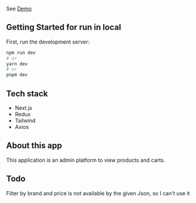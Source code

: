See [Demo](https://nextdealltest.vercel.app/)

## Getting Started for run in local

First, run the development server:

```bash
npm run dev
# or
yarn dev
# or
pnpm dev
```
## Tech stack

- Next.js
- Redux
- Tailwind
- Axios

## About this app

This application is an admin platform to view products and carts.

## Todo
Filter by brand and price is not available by the given Json, so I can't use it
